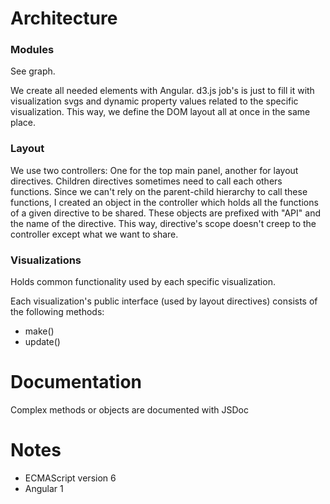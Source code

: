 # Architecture

### Modules
See graph.

We create all needed elements with Angular. d3.js job's is just to fill it with visualization svgs and dynamic property values related to the specific visualization. This way, we define the DOM layout all at once in the same place.

### Layout
We use two controllers: One for the top main panel, another for layout directives. Children directives sometimes need to call each others functions. Since we can't rely on the parent-child hierarchy to call these functions, I created an object in the controller which holds all the functions of a given directive to be shared. These objects are prefixed with "API" and the name of the directive. This way, directive's scope doesn't creep to the controller except what we want to share.

### Visualizations
Holds common functionality used by each specific visualization.

Each visualization's public interface (used by layout directives) consists of the following methods:
- make()
- update()

# Documentation
Complex methods or objects are documented with JSDoc

# Notes
- ECMAScript version 6
- Angular 1
